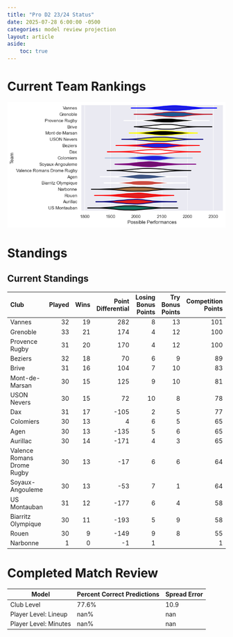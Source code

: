 ```yaml
---  
title: "Pro D2 23/24 Status"  
date: 2025-07-28 6:00:00 -0500  
categories: model review projection  
layout: article  
aside:  
    toc: true  
---
```

# Current Team Rankings


![Club Rankings](plots/rankings_Pro_D2_2324.png)
# Standings

## Current Standings


| Club                       |   Played |   Wins |   Point Differential |   Losing Bonus Points |   Try Bonus Points |   Competition Points |
|:---------------------------|---------:|-------:|---------------------:|----------------------:|-------------------:|---------------------:|
| Vannes                     |       32 |     19 |                  282 |                     8 |                 13 |                  101 |
| Grenoble                   |       33 |     21 |                  174 |                     4 |                 12 |                  100 |
| Provence Rugby             |       31 |     20 |                  170 |                     4 |                 12 |                  100 |
| Beziers                    |       32 |     18 |                   70 |                     6 |                  9 |                   89 |
| Brive                      |       31 |     16 |                  104 |                     7 |                 10 |                   83 |
| Mont-de-Marsan             |       30 |     15 |                  125 |                     9 |                 10 |                   81 |
| USON Nevers                |       30 |     15 |                   72 |                    10 |                  8 |                   78 |
| Dax                        |       31 |     17 |                 -105 |                     2 |                  5 |                   77 |
| Colomiers                  |       30 |     13 |                    4 |                     6 |                  5 |                   65 |
| Agen                       |       30 |     13 |                 -135 |                     5 |                  6 |                   65 |
| Aurillac                   |       30 |     14 |                 -171 |                     4 |                  3 |                   65 |
| Valence Romans Drome Rugby |       30 |     13 |                  -17 |                     6 |                  6 |                   64 |
| Soyaux-Angouleme           |       30 |     13 |                  -53 |                     7 |                  1 |                   64 |
| US Montauban               |       31 |     12 |                 -177 |                     6 |                  4 |                   58 |
| Biarritz Olympique         |       30 |     11 |                 -193 |                     5 |                  9 |                   58 |
| Rouen                      |       30 |      9 |                 -149 |                     9 |                  8 |                   55 |
| Narbonne                   |        1 |      0 |                   -1 |                     1 |                    |                    1 |



# Completed Match Review


| Model | Percent Correct Predictions | Spread Error |
| ------ | ------ | ------ |
| Club Level | 77.6% | 10.9 |
| Player Level: Lineup | nan% | nan |
| Player Level: Minutes | nan% | nan |

